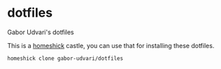 dotfiles
========

Gabor Udvari's dotfiles

This is a [homeshick](https://github.com/andsens/homeshick) castle, you can use that for installing these dotfiles.

`homeshick clone gabor-udvari/dotfiles`
